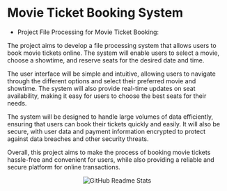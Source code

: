 
# Movie Ticket Booking System
- Project File Processing for Movie Ticket Booking:

The project aims to develop a file processing system that allows users to book movie tickets online. The system will enable users to select a movie, choose a showtime, and reserve seats for the desired date and time.

The user interface will be simple and intuitive, allowing users to navigate through the different options and select their preferred movie and showtime. The system will also provide real-time updates on seat availability, making it easy for users to choose the best seats for their needs.

The system will be designed to handle large volumes of data efficiently, ensuring that users can book their tickets quickly and easily. It will also be secure, with user data and payment information encrypted to protect against data breaches and other security threats.

Overall, this project aims to make the process of booking movie tickets hassle-free and convenient for users, while also providing a reliable and secure platform for online transactions.
<p  align="center" >
<img  src="https://www.albayan.ae/polopoly_fs/1.1748073.1475852795!/image/image.jpg" alt="GitHub Readme Stats" /><br>
</p>
